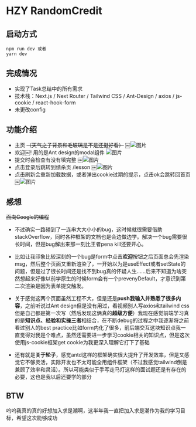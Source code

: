# HZY RandomCredit
## 启动方式
```
npm run dev 或者
yarn dev
```
## 完成情况
- 实现了Task总结中的所有需求
- 技术栈：Next.js / Next Router / Tailwind CSS / Ant-Design / axios / js-cookie / react-hook-form
- 未更改config
## 功能介绍
- 主页     ~~（天气之子背景和毛玻璃是不是还挺好看）~~
 ￼![图片](assets/IMG_1.png)
- 欢迎￼! 用的是Ant design的modal组件
![图片](assets/IMG_2.png)
- 提交时会检查有没有填完整
 ￼![图片](assets/IMG_3.png)
- 点击登录后跳转到绩杀页 /lesson
￼![图片](assets/IMG_5.png)
- 点击刷新会重新加载数据，或者弹出cookie过期的提示，点击ok会跳转回首页
￼![图片](assets/IMG_6.png)
## 感想
~~面向Google的编程~~
- 不过确实一路碰到了一连串大大小小的bug，这时候就很需要借助stackOverflow，同时各种框架的文档也是会边做边学。解决一个bug需要很长时间，但是bug解出来那一刻比王者pena kill还要开心。

- 比如让我印象比较深刻的一个bug是form中点击**欢迎**按钮之后页面总会先渲染msg，然后整个页面又重新渲染了，一开始以为是useEffect或者setState的问题，但是过了很长时间还是找不到bug真的怀疑人生……后来不知道为啥突然想起来好像以前学原生的时候form会有一个prevenyDefault，才意识到第二次渲染是因为表单提交触发。

- 关于感觉这两个页面虽然工程不大，但是还是**push我输入并熟悉了很多内容**，之前听说过Ant design但是没有用过，看视频别人写axios和tailwind css但是自己都是第一次写（然后发现这俩真的**超级方便**）我现在感觉前端学习真的是**知识点、经验和实操三者**相结合，在不断debug的过程之中我逐渐将之前看过别人的best practice比如form内化了很多，前后端交互这块知识点我一直觉得对我是个难点，虽然还需要进一步学习cookie相关的知识点，但是这次使用js-cookie框架get cookie为我更深入理解它打下了基础
- 还有就是**关于轮子**，感觉antd这样的框架确实很大提升了开发效率，但是又感觉它不够灵活，实际开发也不太可能全用组件框架（不过我感觉tailwind倒是兼顾了效率和灵活）。所以可能类似于手写走马灯这样的面试题还是有存在的必要，这也是我以后还要学的部分

## BTW
呜呜我真的真的好想加入求是潮啊，这半年我一直把加入求是潮作为我的学习目标，希望这次能够成功




